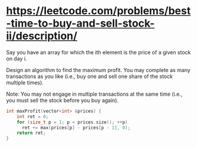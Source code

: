 # https://leetcode.com/problems/best-time-to-buy-and-sell-stock-ii/description/

Say you have an array for which the ith element is the price of a given stock on day i.

Design an algorithm to find the maximum profit. You may complete as many transactions as you like (i.e., buy one and
sell one share of the stock multiple times).

Note: You may not engage in multiple transactions at the same time (i.e., you must sell the stock before you buy again).

```c++
int maxProfit(vector<int> &prices) {
    int ret = 0;
    for (size_t p = 1; p < prices.size(); ++p)
      ret += max(prices[p] - prices[p - 1], 0);
    return ret;
}
```
